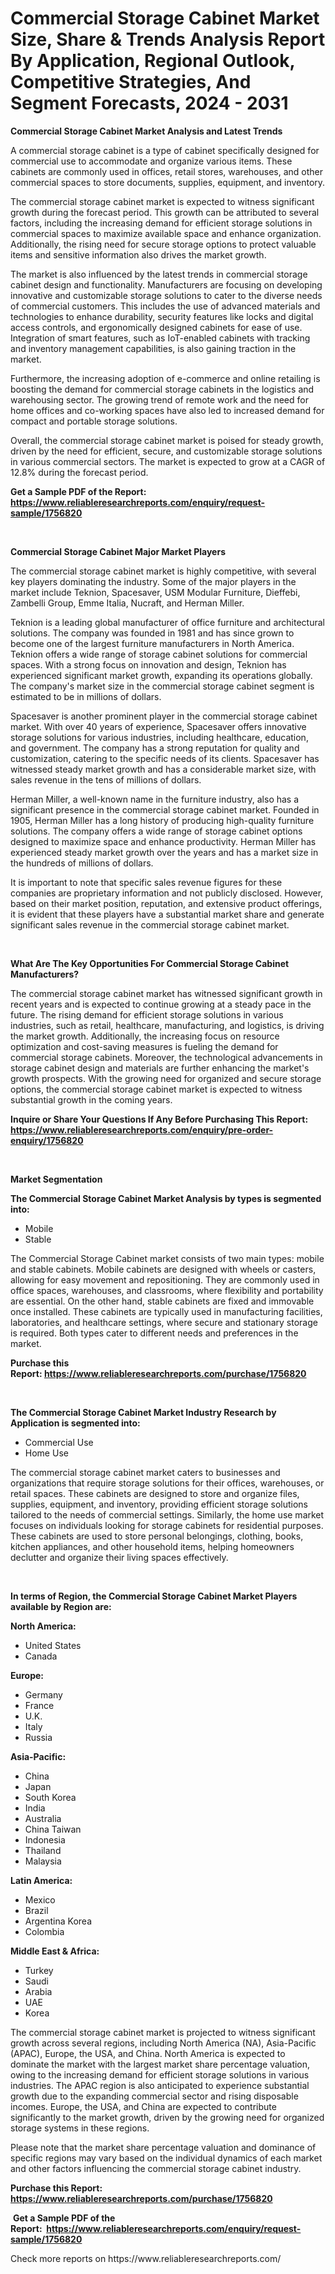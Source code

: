 <p><h1>Commercial Storage Cabinet Market Size, Share & Trends Analysis Report By Application, Regional Outlook, Competitive Strategies, And Segment Forecasts, 2024 - 2031</h1></p><p><strong>Commercial Storage Cabinet Market Analysis and Latest Trends</strong></p>
<p><p>A commercial storage cabinet is a type of cabinet specifically designed for commercial use to accommodate and organize various items. These cabinets are commonly used in offices, retail stores, warehouses, and other commercial spaces to store documents, supplies, equipment, and inventory.</p><p>The commercial storage cabinet market is expected to witness significant growth during the forecast period. This growth can be attributed to several factors, including the increasing demand for efficient storage solutions in commercial spaces to maximize available space and enhance organization. Additionally, the rising need for secure storage options to protect valuable items and sensitive information also drives the market growth.</p><p>The market is also influenced by the latest trends in commercial storage cabinet design and functionality. Manufacturers are focusing on developing innovative and customizable storage solutions to cater to the diverse needs of commercial customers. This includes the use of advanced materials and technologies to enhance durability, security features like locks and digital access controls, and ergonomically designed cabinets for ease of use. Integration of smart features, such as IoT-enabled cabinets with tracking and inventory management capabilities, is also gaining traction in the market.</p><p>Furthermore, the increasing adoption of e-commerce and online retailing is boosting the demand for commercial storage cabinets in the logistics and warehousing sector. The growing trend of remote work and the need for home offices and co-working spaces have also led to increased demand for compact and portable storage solutions.</p><p>Overall, the commercial storage cabinet market is poised for steady growth, driven by the need for efficient, secure, and customizable storage solutions in various commercial sectors. The market is expected to grow at a CAGR of 12.8% during the forecast period.</p></p>
<p><strong>Get a Sample PDF of the Report:&nbsp; <a href="https://www.reliableresearchreports.com/enquiry/request-sample/1756820">https://www.reliableresearchreports.com/enquiry/request-sample/1756820</a></strong></p>
<p>&nbsp;</p>
<p><strong>Commercial Storage Cabinet Major Market Players</strong></p>
<p><p>The commercial storage cabinet market is highly competitive, with several key players dominating the industry. Some of the major players in the market include Teknion, Spacesaver, USM Modular Furniture, Dieffebi, Zambelli Group, Emme Italia, Nucraft, and Herman Miller.</p><p>Teknion is a leading global manufacturer of office furniture and architectural solutions. The company was founded in 1981 and has since grown to become one of the largest furniture manufacturers in North America. Teknion offers a wide range of storage cabinet solutions for commercial spaces. With a strong focus on innovation and design, Teknion has experienced significant market growth, expanding its operations globally. The company's market size in the commercial storage cabinet segment is estimated to be in millions of dollars.</p><p>Spacesaver is another prominent player in the commercial storage cabinet market. With over 40 years of experience, Spacesaver offers innovative storage solutions for various industries, including healthcare, education, and government. The company has a strong reputation for quality and customization, catering to the specific needs of its clients. Spacesaver has witnessed steady market growth and has a considerable market size, with sales revenue in the tens of millions of dollars.</p><p>Herman Miller, a well-known name in the furniture industry, also has a significant presence in the commercial storage cabinet market. Founded in 1905, Herman Miller has a long history of producing high-quality furniture solutions. The company offers a wide range of storage cabinet options designed to maximize space and enhance productivity. Herman Miller has experienced steady market growth over the years and has a market size in the hundreds of millions of dollars.</p><p>It is important to note that specific sales revenue figures for these companies are proprietary information and not publicly disclosed. However, based on their market position, reputation, and extensive product offerings, it is evident that these players have a substantial market share and generate significant sales revenue in the commercial storage cabinet market.</p></p>
<p>&nbsp;</p>
<p><strong>What Are The Key Opportunities For Commercial Storage Cabinet Manufacturers?</strong></p>
<p><p>The commercial storage cabinet market has witnessed significant growth in recent years and is expected to continue growing at a steady pace in the future. The rising demand for efficient storage solutions in various industries, such as retail, healthcare, manufacturing, and logistics, is driving the market growth. Additionally, the increasing focus on resource optimization and cost-saving measures is fueling the demand for commercial storage cabinets. Moreover, the technological advancements in storage cabinet design and materials are further enhancing the market's growth prospects. With the growing need for organized and secure storage options, the commercial storage cabinet market is expected to witness substantial growth in the coming years.</p></p>
<p><strong>Inquire or Share Your Questions If Any Before Purchasing This Report: <a href="https://www.reliableresearchreports.com/enquiry/pre-order-enquiry/1756820">https://www.reliableresearchreports.com/enquiry/pre-order-enquiry/1756820</a></strong></p>
<p>&nbsp;</p>
<p><strong>Market Segmentation</strong></p>
<p><strong>The Commercial Storage Cabinet Market Analysis by types is segmented into:</strong></p>
<p><ul><li>Mobile</li><li>Stable</li></ul></p>
<p><p>The Commercial Storage Cabinet market consists of two main types: mobile and stable cabinets. Mobile cabinets are designed with wheels or casters, allowing for easy movement and repositioning. They are commonly used in office spaces, warehouses, and classrooms, where flexibility and portability are essential. On the other hand, stable cabinets are fixed and immovable once installed. These cabinets are typically used in manufacturing facilities, laboratories, and healthcare settings, where secure and stationary storage is required. Both types cater to different needs and preferences in the market.</p></p>
<p><strong>Purchase this Report:&nbsp;<a href="https://www.reliableresearchreports.com/purchase/1756820">https://www.reliableresearchreports.com/purchase/1756820</a></strong></p>
<p>&nbsp;</p>
<p><strong>The Commercial Storage Cabinet Market Industry Research by Application is segmented into:</strong></p>
<p><ul><li>Commercial Use</li><li>Home Use</li></ul></p>
<p><p>The commercial storage cabinet market caters to businesses and organizations that require storage solutions for their offices, warehouses, or retail spaces. These cabinets are designed to store and organize files, supplies, equipment, and inventory, providing efficient storage solutions tailored to the needs of commercial settings. Similarly, the home use market focuses on individuals looking for storage cabinets for residential purposes. These cabinets are used to store personal belongings, clothing, books, kitchen appliances, and other household items, helping homeowners declutter and organize their living spaces effectively.</p></p>
<p>&nbsp;</p>
<p><strong>In terms of Region, the Commercial Storage Cabinet Market Players available by Region are:</strong></p>
<p>
    <p> <strong> North America: </strong>
        <ul>
            <li>United States</li>
            <li>Canada</li>
        </ul>
        </p> 
    <p> <strong> Europe: </strong>
        <ul>
            <li>Germany</li>
            <li>France</li>
            <li>U.K.</li>
            <li>Italy</li>
            <li>Russia</li>
        </ul>
        </p> 
    <p> <strong> Asia-Pacific: </strong>
        <ul>
            <li>China</li>
            <li>Japan</li>
            <li>South Korea</li>
            <li>India</li>
            <li>Australia</li>
            <li>China Taiwan</li>
            <li>Indonesia</li>
            <li>Thailand</li>
            <li>Malaysia</li>
        </ul>
        </p> 
    <p> <strong> Latin America: </strong>
        <ul>
            <li>Mexico</li>
            <li>Brazil</li>
            <li>Argentina Korea</li>
            <li>Colombia</li>
        </ul>
        </p> 
    <p> <strong> Middle East & Africa: </strong>
        <ul>
            <li>Turkey</li>
            <li>Saudi</li>
            <li>Arabia</li>
            <li>UAE</li>
            <li>Korea</li>
        </ul>
    </p>
    </p>
<p><p>The commercial storage cabinet market is projected to witness significant growth across several regions, including North America (NA), Asia-Pacific (APAC), Europe, the USA, and China. North America is expected to dominate the market with the largest market share percentage valuation, owing to the increasing demand for efficient storage solutions in various industries. The APAC region is also anticipated to experience substantial growth due to the expanding commercial sector and rising disposable incomes. Europe, the USA, and China are expected to contribute significantly to the market growth, driven by the growing need for organized storage systems in these regions.</p><p>Please note that the market share percentage valuation and dominance of specific regions may vary based on the individual dynamics of each market and other factors influencing the commercial storage cabinet industry.</p></p>
<p><strong>Purchase this Report: <a href="https://www.reliableresearchreports.com/purchase/1756820">https://www.reliableresearchreports.com/purchase/1756820</a></strong></p>
<p>&nbsp;<strong>Get a Sample PDF of the Report:&nbsp;&nbsp;<a href="https://www.reliableresearchreports.com/enquiry/request-sample/1756820">https://www.reliableresearchreports.com/enquiry/request-sample/1756820</a></strong></p>
<p><strong></strong></p>
<p>Check more reports on https://www.reliableresearchreports.com/</p>